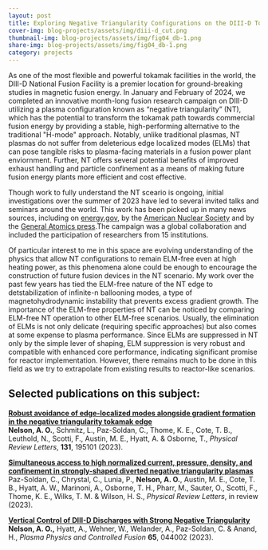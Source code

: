 ```yaml
---
layout: post
title: Exploring Negative Triangularity Configurations on the DIII-D Tokamak
cover-img: blog-projects/assets/img/diii-d_cut.png
thumbnail-img: blog-projects/assets/img/fig04_db-1.png
share-img: blog-projects/assets/img/fig04_db-1.png
category: projects
---
```

 
As one of the most flexible and powerful tokamak facilities in the world, the DIII-D National Fusion Facility is a premier location for ground-breaking studies in magnetic fusion energy. In January and February of 2024, we completed an innovative month-long fusion research campaign on DIII-D utilizing a plasma configuration known as “negative triangularity” (NT), which has the potential to transform the tokamak path towards commercial fusion energy by providing a stable, high-performing alternative to the traditional "H-mode" approach. Notably, unlike traditional plasmas, NT plasmas do not suffer from deleterious edge localized modes (ELMs) that can pose tangible risks to plasma-facing materials in a fusion power plant enviornment. Further, NT offers several potential benefits of improved exhaust handling and particle confinement as a means of making future fusion energy plants more efficient and cost effective.

Though work to fully understand the NT sceario is ongoing, initial investigations over the summer of 2023 have led to several invited talks and seminars around the world. This work has been picked up in many news sources, including on [energy.gov](https://www.energy.gov/science/fes/articles/negative-triangularity-positive-tokamak-fusion-reactors), by the [American Nuclear Society](https://www.ans.org/news/article-4952/equipped-with-armor-tiles-diiid-takes-negative-triangularity-plasma-to-new-highs/) and by the [General Atomics press](https://www.ga.com/diii-d-national-fusion-facility-completes-highest-powered-negative-triangularity-experiments-in-history-of-us-fusion-research-program).The campaign was a global collaboration and included the participation of researchers from 15 institutions. 

Of particular interest to me in this space are evolving understanding of the physics that allow NT configurations to remain ELM-free even at high heating power, as this phenomena alone could be enough to encourage the construction of future fusion devices in the NT scenario. My work over the past few years has tied the ELM-free nature of the NT edge to detstabilization of infinite-n ballooning modes, a type of magnetohydrodynamic instability that prevents excess gradient growth. The importance of the ELM-free properties of NT can be noticed by comparing ELM-free NT operation to other ELM-free scenarios. Usually, the elimination of ELMs is not only delicate (requiring specific approaches) but also comes at some expense to plasma performance. Since ELMs are suppressed in NT only by the simple lever of shaping, ELM suppression is very robust and compatible with enhanced core performance, indicating significant promise for reactor implementation. However, there remains much to be done in this field as we try to extrapolate from existing results to reactor-like scenarios. 

## Selected publications on this subject:

**[Robust avoidance of edge-localized modes alongside gradient formation in the negative triangularity tokamak edge](https://doi.org/10.1103/PhysRevLett.131.195101)** <br />
**Nelson, A. O.**, Schmitz, L., Paz-Soldan, C., Thome, K. E., Cote, T. B., Leuthold, N., Scotti, F., Austin, M. E., Hyatt, A. & Osborne, T., _Physical Review Letters_, **131**, 195101 (2023).

**[Simultaneous access to high normalized current, pressure, density, and confinement in strongly-shaped diverted negative triangularity plasmas](https://arxiv.org/abs/2309.03689)**<br />
Paz-Soldan, C., Chrystal, C., Lunia, P., **Nelson, A. O.**, Austin, M. E., Cote, T. B., Hyatt, A. W., Marinoni, A., Osborne, T. H., Pharr, M., Sauter, O., Scotti, F., Thome, K. E., Wilks, T. M. & Wilson, H. S., _Physical Review Letters_, in review (2023).

**[Vertical Control of DIII-D Discharges with Strong Negative Triangularity](https://doi.org/10.1088/1361-6587/acbe65)** <br />
**Nelson, A. O.,** Hyatt, A., Wehner, W., Welander, A., Paz-Soldan, C. & Anand, H., _Plasma Physics and Controlled Fusion_ **65**, 044002 (2023).

